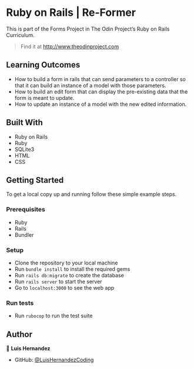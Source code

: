 # Ruby on Rails | Re-Former
This is part of the Forms Project in The Odin Project’s Ruby on Rails Curriculum.

> Find it at http://www.theodinproject.com

## Learning Outcomes
- How to build a form in rails that can send parameters to a controller so that it can build an instance of a model with those parameters.
- How to build an edit form that can display the pre-existing data that the form is meant to update.
- How to update an instance of a model with the new edited information.

## Built With

- Ruby on Rails
- Ruby
- SQLite3
- HTML
- CSS

## Getting Started

To get a local copy up and running follow these simple example steps.

### Prerequisites

- Ruby
- Rails
- Bundler

### Setup

- Clone the repository to your local machine
- Run `bundle install` to install the required gems
- Run `rails db:migrate` to create the database
- Run `rails server` to start the server
- Go to `localhost:3000` to see the web app

### Run tests

- Run `rubocop` to run the test suite

## Author

👤 **Luis Hernandez**

- GitHub: [@LuisHernandezCoding](https://github.com/LuisHernandezCoding)